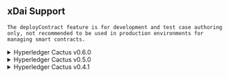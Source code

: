 xDai Support
-----------------

```{note}
The deployContract feature is for development and test case authoring only, not recommended to be used in production environments for managing smart contracts.
```

<details>
  <summary>Hyperledger Cactus v0.6.0</summary>

  | xDai version | deployContract* | invokeContract | runTransaction |
  | --- | :---: | :---: | :---: |
  | xDai 1.8.27 | ✅ [test](https://github.com/hyperledger/cactus/blob/v0.6.0/packages/cactus-plugin-ledger-connector-xdai/src/test/typescript/integration/deploy-contract-from-json-xdai.test.ts) | ✅ [test](https://github.com/hyperledger/cactus/blob/v0.6.0/packages/cactus-plugin-ledger-connector-xdai/src/test/typescript/integration/invoke-contract-xdai.test.ts) | ✅ [test](https://github.com/hyperledger/cactus/blob/v0.6.0/packages/cactus-plugin-ledger-connector-xdai/src/test/typescript/integration/deploy-contract-from-json-xdai.test.ts) |

</details>

<details>
  <summary>Hyperledger Cactus v0.5.0</summary>

  | xDai version | deployContract* | invokeContract | runTransaction |
  | --- | :---: | :---: | :---: |
  | xDai 1.8.27 | ✅ [test](https://github.com/hyperledger/cactus/blob/v0.5.0/packages/cactus-plugin-ledger-connector-xdai/src/test/typescript/integration/deploy-contract-from-json-xdai.test.ts) | ✅ [test](https://github.com/hyperledger/cactus/blob/v0.5.0/packages/cactus-plugin-ledger-connector-xdai/src/test/typescript/integration/invoke-contract-xdai.test.ts) | ✅ [test](https://github.com/hyperledger/cactus/blob/v0.5.0/packages/cactus-plugin-ledger-connector-xdai/src/test/typescript/integration/deploy-contract-from-json-xdai.test.ts) |

</details>

<details>
  <summary>Hyperledger Cactus v0.4.1</summary>

  | xDai version | deployContract*| invokeContract | runTransaction |
  | --- | :---: | :---: | :---: |
  | xDai 1.8.27 | ❌ | ❌ | ❌ |

</details>

<br>